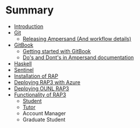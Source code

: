 # Summary

* [Introduction](README.md)
* [Git](git.md)
  * [Releasing Ampersand \(And workflow details\)](workflow,_branching_and_releasing_of_code.md)
* [GitBook](gitbook.md)
  * [Getting started with GitBook](gitbook/getting_started_with_gitbook.md)
  * [Do's and Dont's in Ampersand documentation](gitbook/dos_and_donts_in_ampersand_documentation.md)
* [Haskell](haskell.md)
* [Sentinel](sentinel.md)
* [Installation of RAP](installation_of_rap.md)
* [Deploying RAP3 with Azure](deploying-rap3-with-azure.md)
* [Deploying OUNL RAP3](deploying-ounl-rap3.md)
* [Functionality of RAP3](functionality-of-rap3.md)
  * [Student](functionality-of-rap3/student.md)
  * [Tutor](functionality-of-rap3/tutor.md)
  * Account Manager
  * Graduate Student

